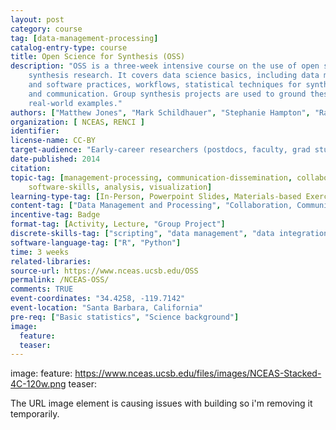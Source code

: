 ```yaml
---
layout: post
category: course
tag: [data-management-processing]
catalog-entry-type: course
title: Open Science for Synthesis (OSS)
description: "OSS is a three-week intensive course on the use of open science tools for 
	synthesis research. It covers data science basics, including data management, scripting 
	and software practices, workflows, statistical techniques for synthesis, collaboration 
	and communication. Group synthesis projects are used to ground these skills in 
	real-world examples."
authors: ["Matthew Jones", "Mark Schildhauer", "Stephanie Hampton", "Ray Idaszak", "Chris Lenhardt"]
organization: [ NCEAS, RENCI ] 
identifier: 
license-name: CC-BY
target-audience: "Early-career researchers (postdocs, faculty, grad students)"
date-published: 2014
citation: 
topic-tag: [management-processing, communication-dissemination, collaboration-synthesis, 
	software-skills, analysis, visualization]
learning-type-tag: [In-Person, Powerpoint Slides, Materials-based Exercise, Lecture]
content-tag: ["Data Management and Processing", "Collaboration, Communication, and Dissemination", "Software Skills for Science", "Analysis", "Visualization"]
incentive-tag: Badge
format-tag: [Activity, Lecture, "Group Project"]
discrete-skills-tag: ["scripting", "data management", "data integration", "data munging", "quality analysis", "workflows", "software testing", "software design", "communication", "collaboration", "meta-analysis"]
software-language-tag: ["R", "Python"]
time: 3 weeks
related-libraries:
source-url: https://www.nceas.ucsb.edu/OSS
permalink: /NCEAS-OSS/
comments: TRUE
event-coordinates: "34.4258, -119.7142"
event-location: "Santa Barbara, California"
pre-req: ["Basic statistics", "Science background"]
image: 
  feature: 
  teaser:
---
```


image: 
  feature: https://www.nceas.ucsb.edu/files/images/NCEAS-Stacked-4C-120w.png
  teaser:
  
The URL image element is causing issues with building so i'm removing it temporarily.

  
  